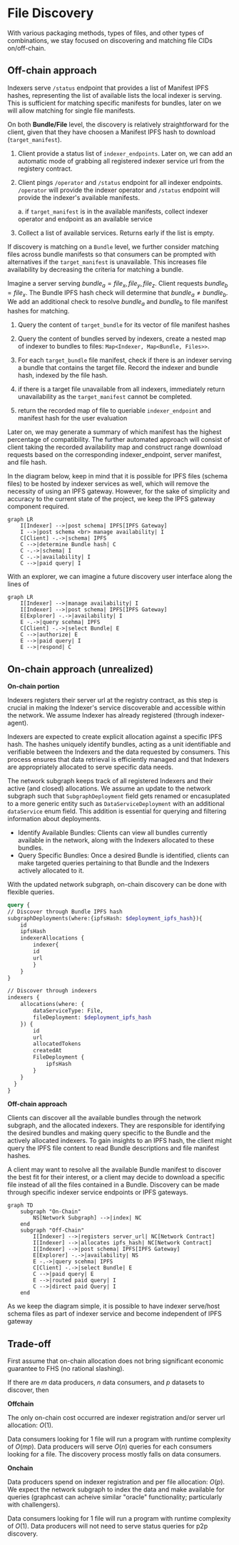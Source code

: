 # File Discovery

With various packaging methods, types of files, and other types of combinations, we stay focused on discovering and matching file CIDs on/off-chain.

## Off-chain approach

Indexers serve `/status` endpoint that provides a list of Manifest IPFS hashes, representing the list of available lists the local indexer is serving. This is sufficient for matching specific manifests for bundles, later on we will allow matching for single file manifests.

On both **Bundle/File** level, the discovery is relatively straightforward for the client, given that they have choosen a Manifest IPFS hash to download (`target_manifest`).

1. Client provide a status list of `indexer_endpoints`. Later on, we can add an automatic mode of grabbing all registered indexer service url from the registery contract.

2. Client pings `/operator` and `/status` endpoint for all indexer endpoints. `/operator` will provide the indexer operator and `/status` endpoint will provide the indexer's available manifests.

    a. if `target_manifest` is in the available manifests, collect indexer operator and endpoint as an available service

3. Collect a list of available services. Returns early if the list is empty.

If discovery is matching on a `Bundle` level, we further consider matching files across bundle manifests so that consumers can be prompted with alternatives if the `target_manifest` is unavailable. This increases file availability by decreasing the criteria for matching a bundle.

Imagine a server serving $bundle_a = {file_x, file_y, file_z}$. Client requests $bundle_b = {file_x}$. The Bundle IPFS hash check will determine that $bundle_a\neq bundle_b$. We add an additional check to resolve $bundle_a$ and $bundle_b$ to file manifest hashes for matching. 

1. Query the content of `target_bundle` for its vector of file manifest hashes

2. Query the content of bundles served by indexers, create a nested map of indexer to bundles to files: `Map<Indexer, Map<Bundle, Files>>`.

3. For each `target_bundle` file manifest, check if there is an indexer serving a bundle that contains the target file. Record the indexer and bundle hash, indexed by the file hash.

4. if there is a target file unavailable from all indexers, immediately return unavailability as the `target_manifest` cannot be completed.

5. return the recorded map of file to queriable `indexer_endpoint` and manifest hash for the user evaluation

Later on, we may generate a summary of which manifest has the highest percentage of compatibility. The further automated approach will consist of client taking the recorded availability map and construct range download requests based on the corresponding indexer_endpoint, server manifest, and file hash.

In the diagram below, keep in mind that it is possible for IPFS files (schema files) to be hosted by indexer services as well, which will remove the necessity of using an IPFS gateway. However, for the sake of simplicity and accuracy to the current state of the project, we keep the IPFS gateway component required. 

```mermaid
graph LR
    I[Indexer] -->|post schema| IPFS[IPFS Gateway]
    I -->|post schema <br> manage availability| I 
    C[Client] -.->|schema| IPFS
    C -->|determine Bundle hash| C 
    C -.->|schema| I
    C -.->|availability| I
    C -->|paid query| I
```
With an explorer, we can imagine a future discovery user interface along the lines of 

```mermaid
graph LR
    I[Indexer] -->|manage availability| I
    I[Indexer] -->|post schema| IPFS[IPFS Gateway]
    E[Explorer] -.->|availability| I
    E -.->|query scehma| IPFS
    C[Client] -.->|select Bundle| E
    C -->|authorize| E
    E -->|paid query| I
    E -->|respond| C
```  

## On-chain approach (unrealized)


**On-chain portion**

Indexers registers their server url at the registry contract, as this step is crucial in making the Indexer's service discoverable and accessible within the network. We assume Indexer has already registered (through indexer-agent). 

Indexers are expected to create explicit allocation against a specific IPFS hash. The hashes uniquely identify bundles, acting as a unit identifiable and verifiable between the Indexers and the data requested by consumers. This process ensures that data retrieval is efficiently managed and that Indexers are appropriately allocated to serve specific data needs.

The network subgraph keeps track of all registered Indexers and their active (and closed) allocations. We assume an update to the network subgraph such that `SubgraphDeployment` field gets renamed or encasuplated to a more generic entity such as `DataServiceDeployment` with an additional `dataService` enum field. This addition is essential for querying and filtering information about deployments.

- Identify Available Bundles: Clients can view all bundles currently available in the network, along with the Indexers allocated to these bundles.
- Query Specific Bundles: Once a desired Bundle is identified, clients can make targeted queries pertaining to that Bundle and the Indexers actively allocated to it.

With the updated network subgraph, on-chain discovery can be done with flexible queries.

```graphql
query {
// Discover through Bundle IPFS hash
subgraphDeployments(where:{ipfsHash: $deployment_ipfs_hash}){
    id
    ipfsHash
    indexerAllocations {
        indexer{
        id
        url
        }
    }
}

// Discover through indexers
indexers {
    allocations(where: {
        dataServiceType: File,
        fileDeployment: $deployment_ipfs_hash
    }) {
        id
        url
        allocatedTokens
        createdAt
        FileDeployment {
            ipfsHash
        }
    }
  }
}

```


**Off-chain approach**

Clients can discover all the available bundles through the network subgraph, and the allocated indexers. They are responsible for identifying the desired bundles and making query specific to the Bundle and the actively allocated indexers. To gain insights to an IPFS hash, the client might query the IPFS file content to read Bundle descriptions and file manifest hashes. 

A client may want to resolve all the available Bundle manifest to discover the best fit for their interest, or a client may decide to download a specific file instead of all the files contained in a Bundle. Discovery can be made through specific indexer service endpoints or IPFS gateways. 

```mermaid
graph TD
    subgraph "On-Chain"
        NS[Network Subgraph] -->|index| NC
    end
    subgraph "Off-Chain"
        I[Indexer] -->|registers server_url| NC[Network Contract]
        I[Indexer] -->|allocates ipfs_hash| NC[Network Contract]
        I[Indexer] -->|post schema| IPFS[IPFS Gateway]
        E[Explorer] -.->|availability| NS
        E -.->|query scehma| IPFS
        C[Client] -.->|select Bundle| E
        C -->|paid query| E
        E -->|routed paid query| I
        C -->|direct paid Query| I
    end
```

As we keep the diagram simple, it is possible to have indexer serve/host schema files as part of indexer service and become independent of IPFS gateway


## Trade-off

First assume that on-chain allocation does not bring significant economic guarantee to FHS (no rational slashing).

If there are $m$ data producers, $n$ data consumers, and $p$ datasets to discover, then 

**Offchain** 

The only on-chain cost occurred are indexer registration and/or server url allocation: $O(1)$.

Data consumers looking for 1 file will run a program with runtime complexity of $O(mp)$. Data producers will serve $O(n)$ queries for each consumers looking for a file. The discovery process mostly falls on data consumers.

**Onchain**

Data producers spend on indexer registration and per file allocation: $O(p)$. We expect the network subgraph to index the data and make available for queries (graphcast can acheive similar "oracle" functionality; particularly with challengers).

Data consumers looking for 1 file will run a program with runtime complexity of $O(1)$. Data producers will not need to serve status queries for p2p discovery.
